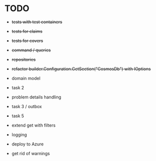 ﻿# TODO

- ~~tests with test containers~~
- ~~tests for claims~~
- ~~tests for covers~~
- ~~command / queries~~
- ~~repositories~~
- ~~refactor builder.Configuration.GetSection("CosmosDb") with IOptions~~
- domain model
- task 2
- problem details handling
- task 3 / outbox 
- task 5

- extend get with filters
- logging
- deploy to Azure
- get rid of warnings